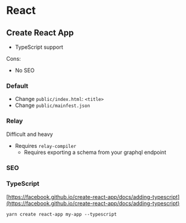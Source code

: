# React

## Create React App

* TypeScript support

Cons:

* No SEO

### Default

* Change `public/index.html`: `<title>`
* Change `public/mainfest.json`

### Relay

Difficult and heavy

* Requires `relay-compiler`
  * Requires exporting a schema from your graphql endpoint

### SEO

### TypeScript

[https://facebook.github.io/create-react-app/docs/adding-typescript](https://facebook.github.io/create-react-app/docs/adding-typescript)

```text
yarn create react-app my-app --typescript
```

